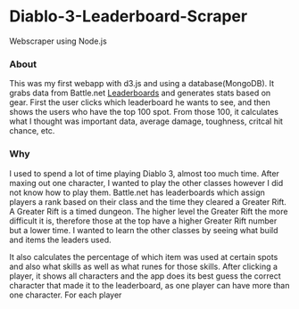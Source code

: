# Diablo-3-Leaderboard-Scraper
Webscraper using Node.js

<h3>About</h3>
This was my first webapp with d3.js and using a database(MongoDB).  It grabs data from Battle.net <a href="http://us.battle.net/d3/en/rankings/season/1/rift-hardcore-wd">Leaderboards</a> and generates stats based on gear.  First the user clicks which leaderboard he wants to see, and then shows the users who have the top 100 spot.  From those 100, it calculates what I thought was important data, average damage, toughness, critcal hit chance, etc.  

<h3>Why</h3>
I used to spend a lot of time playing Diablo 3, almost too much time.  After maxing out one character, I wanted to play the other classes however I did not know how to play them.  Battle.net has leaderboards which assign players a rank based on their class and the time they cleared a Greater Rift.  A Greater Rift is a timed dungeon.  The higher level the Greater Rift the more difficult it is, therefore those at the top have a higher Greater Rift number but a lower time.  I wanted to learn the other classes by seeing what build and items the leaders used.




It also calculates the percentage of which item was used at certain spots and also what skills as well as what runes for those skills.  After clicking a player, it shows all characters and the app does its best guess the correct character that made it to the leaderboard, as one player can have more than one character.  For each player 
